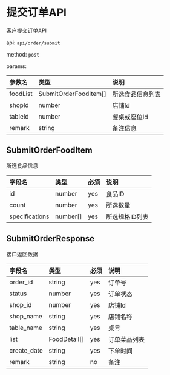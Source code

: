 # 提交订单API

客户提交订单API

api: `api/order/submit`

method: `post`

params:

参数名|类型|说明
:--|:--|:--
foodList|SubmitOrderFoodItem[]|所选食品信息列表
shopId|number|店铺Id
tableId|number|餐桌或座位Id
remark|string|备注信息

## SubmitOrderFoodItem

所选食品信息

字段名|类型|必须|说明
:--|:--|:--|:--
id|number|yes|食品ID
count|number|yes|所选数量
specifications|number[]|yes|所选规格ID列表

## SubmitOrderResponse

接口返回数据

字段名|类型|必须|说明
:--|:--|:--|:--
order_id|string|yes|订单号
status|number|yes|订单状态
shop_id|number|yes|店铺Id
shop_name|string|yes|店铺名称
table_name|string|yes|桌号
list|FoodDetail[]|yes|订单菜品列表
create_date|string|yes|下单时间
remark|string|no|备注
